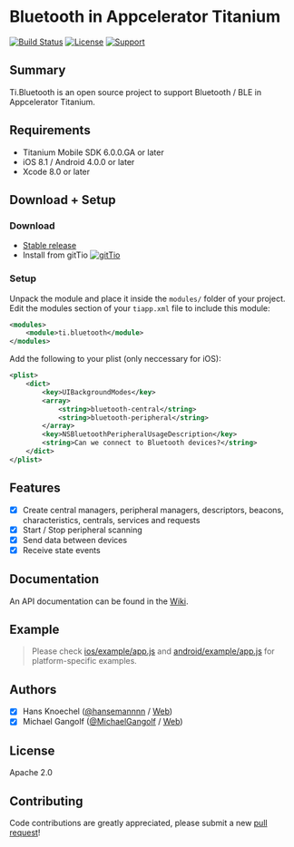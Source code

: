 # Bluetooth in Appcelerator Titanium 
[![Build Status](https://travis-ci.org/hansemannn/titanium-bluetooth.svg?branch=master)](https://travis-ci.org/hansemannn/titanium-bluetooth) [![License](http://hans-knoechel.de/shields/shield-license.svg?v=1)](./LICENSE) [![Support](http://hans-knoechel.de/shields/shield-slack.svg?v=1)](http://tislack.org)

## Summary
Ti.Bluetooth is an open source project to support Bluetooth / BLE in Appcelerator Titanium.

## Requirements
- Titanium Mobile SDK 6.0.0.GA or later
- iOS 8.1 / Android 4.0.0 or later
- Xcode 8.0 or later

## Download + Setup

### Download
* [Stable release](https://github.com/hansemannn/ti.bluetooth/releases)
* Install from gitTio [![gitTio](http://hans-knoechel.de/shields/shield-gittio.svg)](http://gitt.io/component/ti.bluetooth)

### Setup
Unpack the module and place it inside the `modules/` folder of your project.
Edit the modules section of your `tiapp.xml` file to include this module:
```xml
<modules>
    <module>ti.bluetooth</module>
</modules>
```
Add the following to your plist (only neccessary for iOS):
```xml
<plist>
    <dict>
        <key>UIBackgroundModes</key>
        <array>
            <string>bluetooth-central</string>
            <string>bluetooth-peripheral</string>
        </array>
        <key>NSBluetoothPeripheralUsageDescription</key>
        <string>Can we connect to Bluetooth devices?</string>
    </dict>
</plist>
```

## Features
- [x] Create central managers, peripheral managers, descriptors, beacons, characteristics, centrals, services and requests
- [x] Start / Stop peripheral scanning
- [x] Send data between devices
- [x] Receive state events

## Documentation 
An API documentation can be found in the [Wiki](https://github.com/hansemannn/titanium-bluetooth/wiki).

## Example
> Please check [ios/example/app.js](ios/example/app.js) and [android/example/app.js](android/example/app.js) for platform-specific examples.

## Authors
- [x] Hans Knoechel ([@hansemannnn](https://twitter.com/hansemannnn) / [Web](http://hans-knoechel.de))
- [x] Michael Gangolf ([@MichaelGangolf](https://twitter.com/MichaelGangolf) / [Web](http://migaweb.de))

## License
Apache 2.0

## Contributing
Code contributions are greatly appreciated, please submit a new [pull request](https://github.com/hansemannn/titanium-bluetooth/pull/new/master)!
